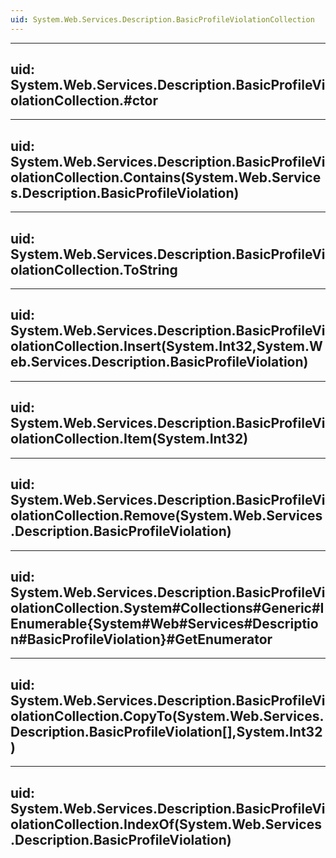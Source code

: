 ```yaml
---
uid: System.Web.Services.Description.BasicProfileViolationCollection
---
```


---
uid: System.Web.Services.Description.BasicProfileViolationCollection.#ctor
---

---
uid: System.Web.Services.Description.BasicProfileViolationCollection.Contains(System.Web.Services.Description.BasicProfileViolation)
---

---
uid: System.Web.Services.Description.BasicProfileViolationCollection.ToString
---

---
uid: System.Web.Services.Description.BasicProfileViolationCollection.Insert(System.Int32,System.Web.Services.Description.BasicProfileViolation)
---

---
uid: System.Web.Services.Description.BasicProfileViolationCollection.Item(System.Int32)
---

---
uid: System.Web.Services.Description.BasicProfileViolationCollection.Remove(System.Web.Services.Description.BasicProfileViolation)
---

---
uid: System.Web.Services.Description.BasicProfileViolationCollection.System#Collections#Generic#IEnumerable{System#Web#Services#Description#BasicProfileViolation}#GetEnumerator
---

---
uid: System.Web.Services.Description.BasicProfileViolationCollection.CopyTo(System.Web.Services.Description.BasicProfileViolation[],System.Int32)
---

---
uid: System.Web.Services.Description.BasicProfileViolationCollection.IndexOf(System.Web.Services.Description.BasicProfileViolation)
---
